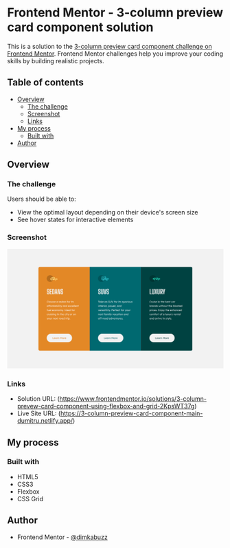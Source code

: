 # Frontend Mentor - 3-column preview card component solution

This is a solution to the [3-column preview card component challenge on Frontend Mentor](https://www.frontendmentor.io/challenges/3column-preview-card-component-pH92eAR2-). Frontend Mentor challenges help you improve your coding skills by building realistic projects.

## Table of contents

- [Overview](#overview)
  - [The challenge](#the-challenge)
  - [Screenshot](#screenshot)
  - [Links](#links)
- [My process](#my-process)
  - [Built with](#built-with)
- [Author](#author)

## Overview

### The challenge

Users should be able to:

- View the optimal layout depending on their device's screen size
- See hover states for interactive elements

### Screenshot

![](./screenshot.png)

### Links

- Solution URL: (https://www.frontendmentor.io/solutions/3-column-prevew-card-component-using-flexbox-and-grid-2KpsWT37g)
- Live Site URL: (https://3-column-preview-card-component-main-dumitru.netlify.app/)

## My process

### Built with

- HTML5
- CSS3
- Flexbox
- CSS Grid

## Author

- Frontend Mentor - [@dimkabuzz](https://www.frontendmentor.io/profile/dimkabuzz)
